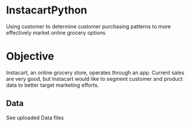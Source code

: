 # InstacartPython
Using customer to determine customer purchasing patterns to more effectively market online grocery options

# Objective

Instacart, an online grocery store, operates through an app. Current sales are very good, but Instacart would like to segment customer and product data to better target marketing efforts. 

## Data

See uploaded Data files
